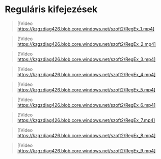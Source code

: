 # Reguláris kifejezések

> [!Video https://kzgzdiag426.blob.core.windows.net/szoft2/RegEx_1.mp4]

> [!Video https://kzgzdiag426.blob.core.windows.net/szoft2/RegEx_2.mp4]

> [!Video https://kzgzdiag426.blob.core.windows.net/szoft2/RegEx_3.mp4]

> [!Video https://kzgzdiag426.blob.core.windows.net/szoft2/RegEx_4.mp4]

> [!Video https://kzgzdiag426.blob.core.windows.net/szoft2/RegEx_5.mp4]

> [!Video https://kzgzdiag426.blob.core.windows.net/szoft2/RegEx_6.mp4]

> [!Video https://kzgzdiag426.blob.core.windows.net/szoft2/RegEx_7.mp4]

> [!Video https://kzgzdiag426.blob.core.windows.net/szoft2/RegEx_8.mp4]

> [!Video https://kzgzdiag426.blob.core.windows.net/szoft2/RegEx_9.mp4]




